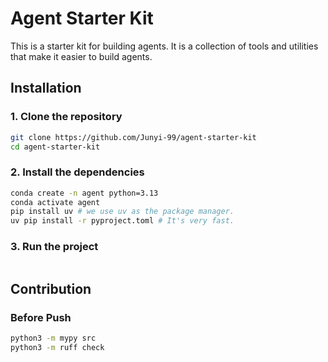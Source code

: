 # Agent Starter Kit

This is a starter kit for building agents. It is a collection of tools and utilities that make it easier to build agents.

## Installation

### 1. Clone the repository

```bash
git clone https://github.com/Junyi-99/agent-starter-kit
cd agent-starter-kit
```

### 2. Install the dependencies

```bash
conda create -n agent python=3.13
conda activate agent
pip install uv # we use uv as the package manager.
uv pip install -r pyproject.toml # It's very fast.
```

### 3. Run the project

```bash

```

## Contribution

### Before Push

```bash
python3 -m mypy src 
python3 -m ruff check
```
